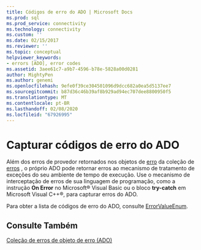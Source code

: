 ```yaml
---
title: Códigos de erro do ADO | Microsoft Docs
ms.prod: sql
ms.prod_service: connectivity
ms.technology: connectivity
ms.custom: ''
ms.date: 02/15/2017
ms.reviewer: ''
ms.topic: conceptual
helpviewer_keywords:
- errors [ADO], error codes
ms.assetid: 3aee61c7-a9b7-4596-b78e-5828a00d0281
author: MightyPen
ms.author: genemi
ms.openlocfilehash: 9efe0f39ce304501096d9dcc682a0ea5d5137ee7
ms.sourcegitcommit: b87d36c46b39af8b929ad94ec707dee8800950f5
ms.translationtype: MT
ms.contentlocale: pt-BR
ms.lasthandoff: 02/08/2020
ms.locfileid: "67926995"
---
```

# <a name="capture-ado-error-codes"></a>Capturar códigos de erro do ADO
Além dos erros de provedor retornados nos objetos de [erro](../../../ado/reference/ado-api/error-object.md) da coleção de [erros](../../../ado/reference/ado-api/errors-collection-ado.md) , o próprio ADO pode retornar erros ao mecanismo de tratamento de exceções do seu ambiente de tempo de execução. Use o mecanismo de interceptação de erros de sua linguagem de programação, como a instrução **On Error** no Microsoft® Visual Basic ou o bloco **try-catch** em Microsoft Visual C++®, para capturar erros do ADO.

 Para obter a lista de códigos de erro do ADO, consulte [ErrorValueEnum](../../../ado/reference/ado-api/errorvalueenum.md).

## <a name="see-also"></a>Consulte Também
 [](../../../ado/reference/ado-api/error-object.md) [Coleção de erros de objeto de erro (ADO)](../../../ado/reference/ado-api/errors-collection-ado.md)
